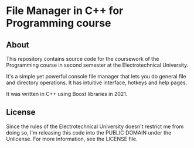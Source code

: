 # File Manager in C++ for Programming course

## About

This repository contains source code for the coursework of the Programming course in second semester at the Electrotechnical University. 

It's a simple yet powerful console file manager that lets you do general file and directory operations. It has intuitive interface, hotkeys and help pages.


It was written in C++ using Boost libraries in 2021.


## License

Since the rules of the Electrotechnical University doesn't restrict me from doing so, I'm releasing this code into the PUBLIC DOMAIN under the Unlicense. For more information, see the LICENSE file.